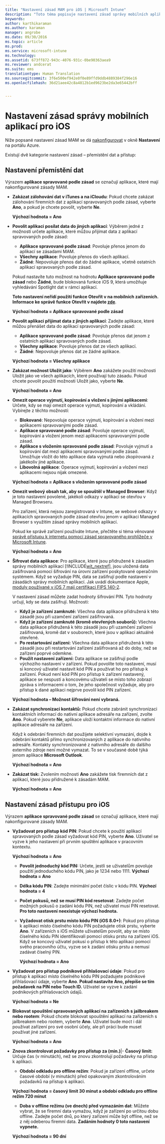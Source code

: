 ```yaml
---
title: "Nastavení zásad MAM pro iOS | Microsoft Intune"
description: "Toto téma popisuje nastavení zásad správy mobilních aplikací pro zařízení s iOS."
keywords: 
author: karthikaraman
ms.author: karaman
manager: angrobe
ms.date: 09/30/2016
ms.topic: article
ms.prod: 
ms.service: microsoft-intune
ms.technology: 
ms.assetid: 673ff872-943c-4076-931c-0be90363aea9
ms.reviewer: andcerat
ms.suite: ems
translationtype: Human Translation
ms.sourcegitcommit: 3f6e500ef942e0f0e89ffd9ddb4889384f296e16
ms.openlocfilehash: 36d21aee42c8a4812b1ed9623be2da3e65442bff


---
```


#  Nastavení zásad správy mobilních aplikací pro iOS
Níže popsané nastavení zásad MAM se dá [nakonfigurovat](create-and-deploy-mobile-app-management-policies-with-microsoft-intune.md) v okně **Nastavení** na portálu Azure.

Existují dvě kategorie nastavení zásad – přemístění dat a přístup:

##  Nastavení přemístění dat
Výrazem **aplikace spravované podle zásad** se označují aplikace, které mají nakonfigurované zásady MAM.

- **Zakázat zálohování dat v iTunes a na iCloudu**: Pokud chcete zakázat zálohování firemních dat z aplikací spravovaných podle zásad, vyberte **Ano**, a pokud je chcete povolit, vyberte **Ne**.

  **Výchozí hodnota = Ano**

- **Povolit aplikaci posílat data do jiných aplikací**: Výběrem jedné z možností určete aplikace, které můžou přijímat data z aplikací spravovaných podle zásad:
  - **Aplikace spravované podle zásad**: Povoluje přenos jenom do aplikací se zásadami MAM.
  - **Všechny aplikace**: Povoluje přenos do všech aplikací.
  - **Žádné**: Nepovoluje přenos dat do žádné aplikace, včetně ostatních aplikací spravovaných podle zásad.

  Pokud nastavíte tuto možnost na hodnotu **Aplikace spravované podle zásad** nebo **Žádné**, bude blokovaná funkce iOS 9, která umožňuje vyhledávání Spotlight dat v rámci aplikací.

  **Toto nastavení neřídí použití funkce Otevřít v na mobilních zařízeních. Informace ke správě funkce Otevřít v najdete [zde](manage-data-transfer-between-ios-apps-with-microsoft-intune.md)**.

  **Výchozí hodnota = Aplikace spravované podle zásad**

- **Povolit aplikaci přijímat data z jiných aplikací**: Zadejte aplikace, které můžou přenášet data do aplikací spravovaných podle zásad:
  -  **Aplikace spravované podle zásad**: Povoluje přenos dat jenom z ostatních aplikací spravovaných podle zásad.
  -  **Všechny aplikace**: Povoluje přenos dat ze všech aplikací.
  -  **Žádné**: Nepovoluje přenos dat ze žádné aplikace.

  **Výchozí hodnota = Všechny aplikace**

- **Zakázat možnost Uložit jako**: Výběrem **Ano** zakážete použití možnosti Uložit jako ve všech aplikacích, které používají tuto zásadu. Pokud chcete povolit použití možnosti Uložit jako, vyberte **Ne**.

  **Výchozí hodnota = Ano**

- **Omezit operace vyjmutí, kopírování a vložení s jinými aplikacemi**: Určete, kdy se mají omezit operace vyjmutí, kopírování a vkládání. Vybírejte z těchto možností:
  -   **Blokované**: Nepovoluje operace vyjmutí, kopírování a vložení mezi aplikacemi spravovanými podle zásad.
  -   **Aplikace spravované podle zásad**: Povoluje operace vyjmutí, kopírování a vložení jenom mezi aplikacemi spravovanými podle zásad.
  -   **Aplikace s vložením spravované podle zásad**: Povoluje vyjmutí a kopírování dat mezi aplikacemi spravovanými podle zásad. Umožňuje vložit do této aplikace data vyjmutá nebo zkopírovaná z jakékoliv jiné aplikace.
  - **Libovolná aplikace**: Operace vyjmutí, kopírování a vložení mezi aplikacemi nejsou nijak omezené.

  **Výchozí hodnota = Aplikace s vložením spravované podle zásad**

- **Omezit webový obsah tak, aby se spouštěl v Managed Browser**: Když je toto nastavení povolené, jakékoli odkazy v aplikaci se otevřou v Managed Browseru.

  Pro zařízení, která nejsou zaregistrovaná v Intune, se webové odkazy v aplikacích spravovaných podle zásad otevřou jenom v aplikaci Managed Browser s využitím zásad správy mobilních aplikací.

  Pokud ke správě zařízení používáte Intune, přečtěte si téma věnované [správě přístupu k internetu pomocí zásad spravovaného prohlížeče v Microsoft Intune](manage-internet-access-using-managed-browser-policies.md).

    **Výchozí hodnota = Ano**

- **Šifrovat data aplikace**: Pro aplikace, které jsou přidružené k zásadám správy mobilních aplikací [!INCLUDE[wit_nextref](../includes/wit_nextref_md.md)], jsou uložená data zašifrovaná pomocí šifrování na úrovni zařízení poskytované operačním systémem. Když se vyžaduje PIN, data se zašifrují podle nastavení v zásadách správy mobilních aplikací. Jak uvádí dokumentace Apple, [moduly používané v iOS 7 mají certifikaci FIPS 140-2](http://support.apple.com/en-us/HT202739).

  V nastavení zásad můžete zadat hodnoty šifrování PIN.  Tyto hodnoty určují, kdy se data zašifrují. Možnosti:
  - **Když je zařízení zamknuté:** Všechna data aplikace přidružená k této zásadě jsou při uzamčení zařízení zašifrovaná.
  -   **Když je zařízení zamknuté (kromě otevřených souborů):** Všechna data aplikace přidružená k této zásadě jsou při uzamčení zařízení zašifrovaná, kromě dat v souborech, které jsou v aplikaci aktuálně otevřené.
  -   **Po restartování zařízení:** Všechna data aplikace přidružená k této zásadě jsou při restartování zařízení zašifrovaná až do doby, než se zařízení poprvé odemkne.
  -   **Použít nastavení zařízení:** Data aplikace se zašifrují podle výchozího nastavení v zařízení.
  Pokud povolíte toto nastavení, musí si koncový uživatel nastavit kód PIN a používat ho pro přístup k zařízení.  Pokud není kód PIN pro přístup k zařízení nastavený, aplikace se nespustí a koncovému uživateli se místo toho zobrazí zpráva s informacemi o tom, že jeho společnost vyžaduje, aby pro přístup k dané aplikaci nejprve povolil kód PIN zařízení.

  **Výchozí hodnota – Možnost šifrování není vybraná.**
- **Zakázat synchronizaci kontaktů:** Pokud chcete zabránit synchronizaci kontaktních informací do nativní aplikace adresáře na zařízení, zvolte **Ano**. Pokud vyberete **Ne**, aplikace uloží kontaktní informace do nativní aplikace adresáře na zařízení.

  Když k odebrání firemních dat použijete selektivní vymazání, dojde k odebrání kontaktů přímo synchronizovaných z aplikace do nativního adresáře. Kontakty synchronizované z nativního adresáře do dalšího externího zdroje není možné vymazat. To se v současné době týká jenom aplikace **Microsoft Outlook**.

  **Výchozí hodnota = Ano**
  
- **Zakázat tisk:** Zvolením možnosti **Ano** zakážete tisk firemních dat z aplikací, které jsou přidružené k zásadám MAM.

    **Výchozí hodnota = Ano**

##  Nastavení zásad přístupu pro iOS
Výrazem **aplikace spravované podle zásad** se označují aplikace, které mají nakonfigurované zásady MAM.
- **Vyžadovat pro přístup kód PIN**: Pokud chcete k použití aplikací spravovaných podle zásad vyžadovat kód PIN, vyberte **Ano**. Uživatel se vyzve k jeho nastavení při prvním spuštění aplikace v pracovním kontextu.

  **Výchozí hodnota = Ano**
    -  **Povolit jednoduchý kód PIN:** Určete, jestli se uživatelům povoluje použití jednoduchého kódu PIN, jako je 1234 nebo 1111. **Výchozí hodnota = Ano**
    - **Délka kódu PIN**: Zadejte minimální počet číslic v kódu PIN. **Výchozí hodnota = 4**
    - **Počet pokusů, než se musí PIN kód resetovat**: Zadejte počet možných pokusů o zadání kódu PIN, než uživatel musí PIN resetovat.
  **Pro toto nastavení neexistuje výchozí hodnota.**

  - **Vyžadovat otisk prstu místo kódu PIN (iOS 8.0+)**: Pokud pro přístup k aplikaci místo číselného kódu PIN požadujete otisk prstu, vyberte **Ano**.
V zařízeních s iOS můžete uživatelům povolit, aby se místo číselného kódu PIN identifikovali pomocí otisku prstu na zařízení iOS. Když se koncový uživatel pokusí o přístup k této aplikaci pomocí svého pracovního účtu, vyzve se k zadání otisku prstu a nemusí zadávat číselný PIN.

    **Výchozí hodnota = Ano**
- **Vyžadovat pro přístup podnikové přihlašovací údaje**: Pokud pro přístup k aplikaci místo číselného kódu PIN požadujete podnikové přihlašovací údaje, vyberte **Ano**. **Pokud nastavíte Ano, přepíše se tím požadavek na PIN nebo Touch ID.** Uživatel se vyzve k zadání podnikových přihlašovacích údajů.

  **Výchozí hodnota = Ne**
- **Blokovat spouštění spravovaných aplikací na zařízeních s jailbreakem nebo rootem**: Pokud chcete blokovat spouštění aplikací na zařízeních s jailbreakem nebo rootem, vyberte **Ano**. Uživatel bude moct i dál používat zařízení pro své osobní účely, ale při práci bude muset používat jiné zařízení.

  **Výchozí hodnota = Ano**
- **Znova zkontrolovat požadavky pro přístup za (min.)**|-   **Časový limit:** Určuje čas (v minutách), než se znovu zkontrolují požadavky na přístup k aplikaci.
  -   **Období odkladu pro offline režim**: Pokud je zařízení offline, určete časové období (v minutách) před opakovaným zkontrolováním požadavků na přístup k aplikaci.

  **Výchozí hodnota = časový limit 30 minut a období odkladu pro offline režim 720 minut**
  - **Doba v offline režimu (ve dnech) před vymazáním dat**: Můžete vybrat, že se firemní data vymažou, když je zařízení po určitou dobu offline.  Zadejte počet dnů, po který zařízení může být offline, než se z něj odeberou firemní data. **Zadáním hodnoty 0 toto nastavení vypnete.**

  **Výchozí hodnota = 90 dní**



<!--HONumber=Oct16_HO2-->


